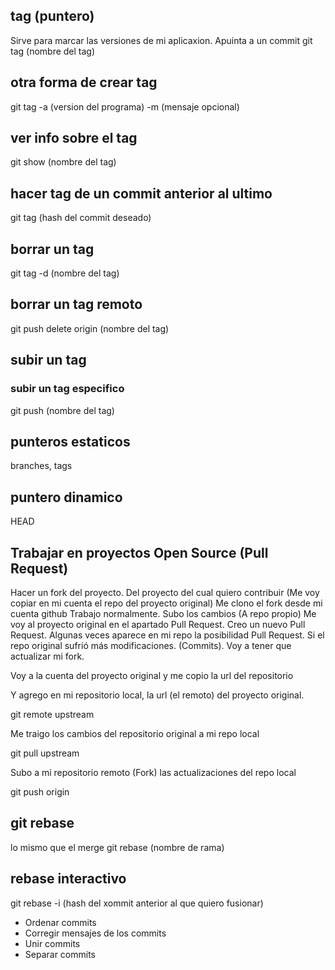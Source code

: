 ## tag (puntero)
Sirve para marcar las versiones de mi aplicaxion. Apuinta a un commit
git tag (nombre del tag)

## otra forma de crear tag
git tag -a (version del programa) -m (mensaje opcional)

## ver info sobre el tag
git show (nombre del tag)

## hacer tag de un commit anterior al ultimo
git tag (hash del commit deseado)


## borrar un tag
git tag -d (nombre del tag)

## borrar un tag remoto
git push delete origin (nombre del tag)


## subir un tag
### subir un tag especifico
git push (nombre del tag)

## punteros estaticos 
branches, tags

## puntero dinamico
HEAD


## Trabajar en proyectos Open Source (Pull Request)
Hacer un fork del proyecto. Del proyecto del cual quiero contribuir (Me voy copiar en mi cuenta el repo del proyecto original)
Me clono el fork desde mi cuenta github
Trabajo normalmente. Subo los cambios (A repo propio)
Me voy al proyecto original en el apartado Pull Request. Creo un nuevo Pull Request. Algunas veces aparece en mi repo la posibilidad Pull Request.
Si el repo original sufrió más modificaciones. (Commits). Voy a tener que actualizar mi fork.

Voy a la cuenta del proyecto original y me copio la url del repositorio

Y agrego en mi repositorio local, la url (el remoto) del proyecto original.

git remote upstream

Me traigo los cambios del repositorio original a mi repo local

git pull upstream

Subo a mi repositorio remoto (Fork) las actualizaciones del repo local

git push origin


## git rebase
lo mismo que el merge
git rebase (nombre de rama)

## rebase interactivo
git rebase -i (hash del xommit anterior al que quiero fusionar)

* Ordenar commits
* Corregir mensajes de los commits
* Unir commits
* Separar commits


